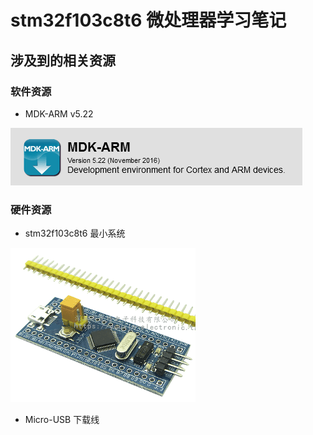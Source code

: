 # stm32f103c8t6 微处理器学习笔记

## 涉及到的相关资源

### 软件资源

- MDK-ARM v5.22

![image](https://github.com/bt8023cpt/stm32f103c8t6/blob/master/image/MDK-ARM.png)

### 硬件资源

- stm32f103c8t6 最小系统

![image](https://github.com/bt8023cpt/stm32f103c8t6/blob/master/image/stm32f103c8t6.png)

- Micro-USB 下载线
